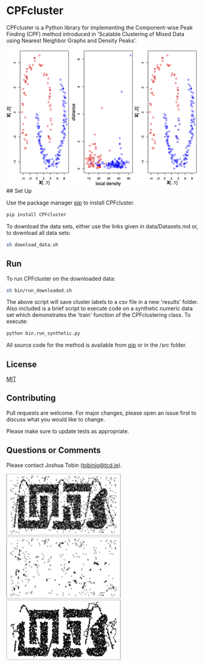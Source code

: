 # CPFcluster

CPFcluster is a Python library for implementing the Component-wise Peak Finding (CPF) method introduced in 'Scalable Clustering of Mixed Data using Nearest Neighbor Graphs and Density Peaks'. 

<img src="problems.png" alt="problems" width="800"/>
## Set Up

Use the package manager [pip](https://pip.pypa.io/en/stable/) to install CPFcluster.

```bash
pip install CPFcluster
```
To download the data sets, either use the links given in data/Datasets.md or, to download all data sets: 

```bash
sh download_data.sh
```
## Run

To run CPFcluster on the downloaded data:

```bash
sh bin/run_downloaded.sh
```
The above script will save cluster labels to a csv file in a new 'results' folder. Also included is a brief script to execute code on a synthetic numeric data set which demonstrates the 'train' function of the CPFclustering class. To execute:

```bash 
python bin.run_synthetic.py
```
All source code for the method is available from [pip](https://pip.pypa.io/en/stable/) or in the /src folder. 
## License
[MIT](https://choosealicense.com/licenses/mit/)

## Contributing
Pull requests are welcome. For major changes, please open an issue first to discuss what you would like to change.

Please make sure to update tests as appropriate.

## Questions or Comments
Please contact Joshua Tobin ([tobinjo@tcd.ie](mailto:tobinjo@tcd.ie)). 

<img src="Cham_Data.png" alt="Cham_Data" width="300"/> <img src="Cham_Out.png" alt="Cham_Out" width="300"/> <img src="Cham_Comp.png" alt="Cham_Comp" width="300"/>

